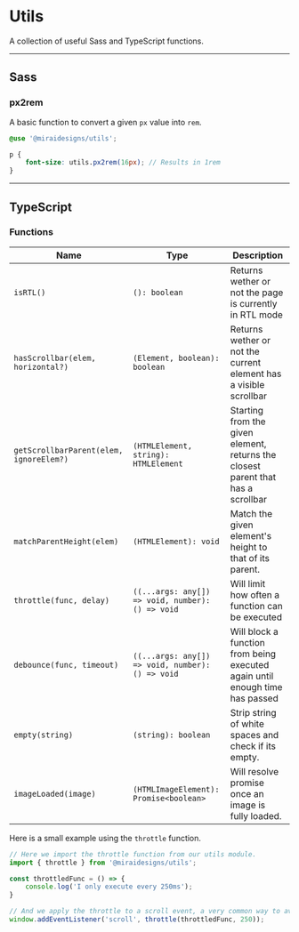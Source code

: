 # Utils

A collection of useful Sass and TypeScript functions.

---

## Sass

### px2rem

A basic function to convert a given `px` value into `rem`.

```scss
@use '@miraidesigns/utils';

p {
    font-size: utils.px2rem(16px); // Results in 1rem
}
```

--- 

## TypeScript

### Functions

| Name                                    | Type                                             | Description                                                                      |
| --------------------------------------- | ------------------------------------------------ | -------------------------------------------------------------------------------- |
| `isRTL()`                               | `(): boolean`                                    | Returns wether or not the page is currently in RTL mode                          |
| `hasScrollbar(elem, horizontal?)`       | `(Element, boolean): boolean`                    | Returns wether or not the current element has a visible scrollbar                |
| `getScrollbarParent(elem, ignoreElem?)` | `(HTMLElement, string): HTMLElement`             | Starting from the given element, returns the closest parent that has a scrollbar |
| `matchParentHeight(elem)`               | `(HTMLElement): void`                            | Match the given element's height to that of its parent.                          |
| `throttle(func, delay)`                 | `((...args: any[]) => void, number): () => void` | Will limit how often a function can be executed                                  |
| `debounce(func, timeout)`               | `((...args: any[]) => void, number): () => void` | Will block a function from being executed again until enough time has passed     |
| `empty(string)`                         | `(string): boolean`                              | Strip string of white spaces and check if its empty.                             |
| `imageLoaded(image)`                    | `(HTMLImageElement): Promise<boolean>`           | Will resolve promise once an image is fully loaded.                              |

Here is a small example using the `throttle` function.

```ts
// Here we import the throttle function from our utils module.
import { throttle } from '@miraidesigns/utils';

const throttledFunc = () => {
    console.log('I only execute every 250ms');
}

// And we apply the throttle to a scroll event, a very common way to avoid overhead on repeated calls.
window.addEventListener('scroll', throttle(throttledFunc, 250));
```